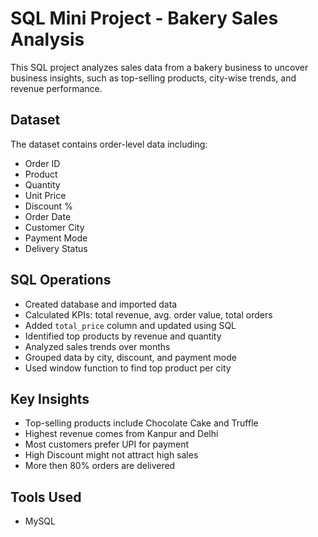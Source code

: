 # SQL Mini Project - Bakery Sales Analysis

This SQL project analyzes sales data from a bakery business to uncover business insights, such as top-selling products, city-wise trends, and revenue performance.

##  Dataset
The dataset contains order-level data including:
- Order ID
- Product
- Quantity
- Unit Price
- Discount %
- Order Date
- Customer City
- Payment Mode
- Delivery Status

##  SQL Operations
- Created database and imported data
- Calculated KPIs: total revenue, avg. order value, total orders
- Added `total_price` column and updated using SQL
- Identified top products by revenue and quantity
- Analyzed sales trends over months
- Grouped data by city, discount, and payment mode
- Used window function to find top product per city

##  Key Insights
- Top-selling products include Chocolate Cake and Truffle
- Highest revenue comes from Kanpur and Delhi
- Most customers prefer UPI for payment
- High Discount might not attract high sales
- More then 80% orders are delivered

##  Tools Used
- MySQL

